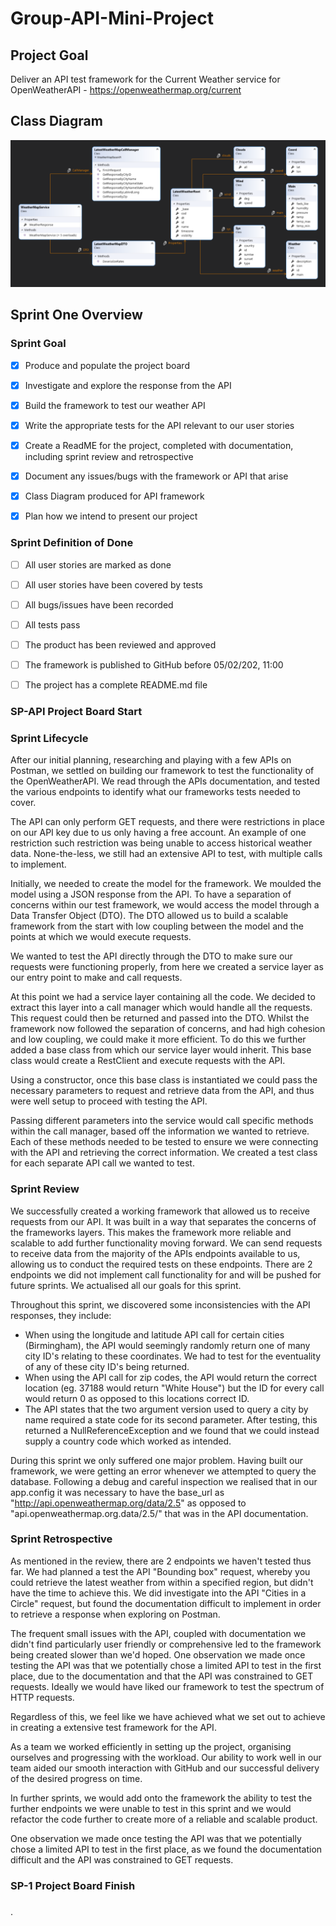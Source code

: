 # Group-API-Mini-Project



## Project Goal
Deliver an API test framework for the Current Weather service for OpenWeatherAPI - https://openweathermap.org/current

## Class Diagram



![](images/ClassDiagram.png)



## Sprint One Overview



### Sprint Goal

- [x] Produce and populate the project board

- [x] Investigate and explore the response from the API

- [x] Build the framework to test our weather API

- [x] Write the appropriate tests for the API relevant to our user stories

- [x] Create a ReadME for the project, completed with documentation, including sprint review and retrospective

- [x] Document any issues/bugs with the framework or API that arise

- [x] Class Diagram produced for API framework

- [x] Plan how we intend to present our project 

  

### Sprint Definition of Done

- [ ] All user stories are marked as done
- [ ] All user stories have been covered by tests
- [ ] All bugs/issues have been recorded
- [ ] All tests pass
- [ ] The product has been reviewed and approved
- [ ] The framework is published to GitHub before 05/02/202, 11:00
- [ ] The project has a complete README.md file



### SP-API Project Board Start



### Sprint Lifecycle

After our initial planning, researching and playing with a few APIs on Postman, we settled on building our framework to test the functionality of the OpenWeatherAPI.  We read through the APIs documentation, and tested the various endpoints to identify what our frameworks tests needed to cover.

The API can only perform GET requests, and there were restrictions in place on our API key due to us only having a free account.  An example of one restriction such restriction was being unable to access historical weather data. None-the-less, we still had an extensive API to test, with multiple calls to implement.

Initially, we needed to create the model for the framework.  We moulded the model using a JSON response from the API.  To have a separation of concerns within our test framework, we would access the model through a Data Transfer Object (DTO).  The DTO allowed us to build a scalable framework from the start with low coupling between the model and the points at which we would execute requests.

We wanted to test the API directly through the DTO to make sure our requests were functioning properly, from here we created a service layer as our entry point to make and call requests.

At this point we had a service layer containing all the code. We decided to extract this layer into a call manager which would handle all the requests.  This request could then be returned and passed into the DTO.  Whilst the framework now followed the separation of concerns, and had high cohesion and low coupling, we could make it more efficient.  To do this we further added a base class from which our service layer would inherit.  This base class would  create a RestClient and execute requests with the API.

Using a constructor, once this base class is instantiated we could pass the necessary parameters to request and retrieve data from the API, and thus were well setup to proceed with testing the API.

Passing different parameters into the service would call specific methods within the call manager, based off the information we wanted to retrieve.  Each of these methods needed to be tested to ensure we were connecting with the API and retrieving the correct information. We created a test class for each separate API call we wanted to test.

### Sprint Review

We successfully created a working framework that allowed us to receive requests from our API.  It was built in a way that separates the concerns of the frameworks layers.  This makes the framework more reliable and scalable to add further functionality moving forward.  We can send requests to receive data from the majority of the APIs endpoints available to us, allowing us to conduct the required tests on these endpoints.  There are 2 endpoints we did not implement call functionality for and will be pushed for future sprints.   We actualised all our goals for this sprint.

Throughout this sprint, we discovered some inconsistencies with the API responses, they include:

- When using the longitude and latitude API call for certain cities (Birmingham), the API would seemingly randomly return one of many city ID's relating to these coordinates.  We had to test for the eventuality of any of these city ID's being returned.
- When using the API call for zip codes, the API would return the correct location (eg. 37188 would return "White House") but the ID for every call would return 0 as opposed to this locations correct ID.
- The API states that the two argument version used to query a city by name required a state code for its second parameter. After testing, this returned a NullReferenceException and we found that we could instead supply a country code which worked as intended.

During this sprint we only suffered one major problem.  Having built our framework, we were getting an error whenever we attempted to query the database.  Following a debug and careful inspection we realised that in our app.config it was necessary to have the base_url as "http://api.openweathermap.org/data/2.5" as opposed to "api.openweathermap.org.data/2.5/" that was in the API documentation.

### Sprint Retrospective

As mentioned in the review, there are 2 endpoints we haven't tested thus far.  We had planned a test the API "Bounding box" request, whereby you could retrieve the latest weather from within a specified region, but didn't have the time to achieve this.  We did investigate into the API "Cities in a Circle" request, but found the documentation difficult to implement in order to retrieve a response when exploring on Postman.

The frequent small issues with the API, coupled with documentation we didn't find particularly user friendly or comprehensive led to the framework being created slower than we'd hoped.  One observation we made once testing the API was that we potentially chose a limited API to test in the first place, due to the documentation and that the API was constrained to GET requests.  Ideally we would have liked our framework to test the spectrum of HTTP requests.

Regardless of this, we feel like we have achieved what we set out to achieve in creating a extensive test framework for the API.

As a team we worked efficiently in setting up the project, organising ourselves and progressing with the workload.  Our ability to work well in our team aided our smooth interaction with GitHub and our successful delivery of the desired progress on time.

In further sprints, we would add onto the framework the ability to test the further endpoints we were unable to test in this sprint and we would refactor the code further to create more of a reliable and scalable product.

One observation we made once testing the API was that we potentially chose a limited API to test in the first place, as we found the documentation difficult and the API was constrained to GET requests.

### SP-1 Project Board Finish



### 
.
